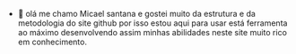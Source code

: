 - 👋 olá me chamo Micael santana
e gostei muito da estrutura e da metodologia do site github
por isso estou aqui para usar está ferramenta ao máximo
desenvolvendo assim minhas abilidades neste site muito rico em conhecimento.
